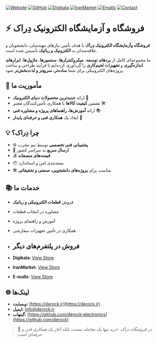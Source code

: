 [![Website](https://img.shields.io/badge/🌐-https://derock.ir-blue)](https://derock.ir)
[![GitHub](https://img.shields.io/badge/💻-GitHub-black)](https://github.com/derock-electronics)
[![Digikala](https://img.shields.io/badge/🏬-Digikala-red)](https://www.digikala.com/seller/6Z5D3/)
[![IranMarket](https://img.shields.io/badge/🤖-IranMarket-yellow)](https://iranmarket.app/@derock.ir)
[![Emalls](https://img.shields.io/badge/🤖-Emalls-orange)](https://emalls.ir/Shop/64728/)
[![Contact](https://img.shields.io/badge/📧-Email-blue)](mailto:info@derock.ir)

# ⚡ فروشگاه و آزمایشگاه الکترونیک دِراک




**فروشگاه وآزمایشگاه الکترونیک دِراک** با هدف تأمین نیازهای مهندسان، دانشجویان و علاقه‌مندان به **الکترونیک و رباتیک** تأسیس شده است.  

ما مجموعه‌ای کامل از **بردهای توسعه**، **میکروکنترلرها**، **سنسورها**، **ماژول‌ها**، **ابزارهای اندازه‌گیری** و **تجهیزات لحیم‌کاری** را گردآوری کرده‌ایم تا فرآیند طراحی و ساخت پروژه‌های الکترونیکی برای شما **ساده‌تر، سریع‌تر و لذت‌بخش‌تر** شود.  

## 🎯 مأموریت ما
- ارائه **جدیدترین محصولات دنیای الکترونیک** 📡
- تضمین **کیفیت کالاها** با همکاری تأمین‌کنندگان معتبر 🛠
- ارائه **آموزش‌ها، راهنماهای پروژه و مشاوره فنی** 📚
- ایجاد یک **همکاری فنی و حرفه‌ای پایدار** 🤝

## 💡 چرا دِراک؟
- ⚙️ **پشتیبانی فنی تخصصی** توسط تیم مجرب
- 🚀 **ارسال سریع** به سراسر کشور
- 💰 **قیمت‌های منصفانه**
- 📦 بسته‌بندی امن و استاندارد
- 🛠 مناسب برای **پروژه‌های دانشجویی، صنعتی و تحقیقاتی**

## 📚 خدمات ما
- فروش **قطعات الکترونیکی و رباتیک**
- مشاوره در انتخاب قطعات
- آموزش و راهنمای پروژه
- همکاری در تأمین تجهیزات سفارشی

- ##  فروش در پلتفرم‌های دیگر
- **Digikala**: [View Store](https://www.digikala.com/seller/6Z5D3/)  
- **IranMarket**: [View Store](https://iranmarket.app/@derock.ir)  
- **E-malls**: [View Store](https://emalls.ir/Shop/64728/) 

## 🌐 لینک‌ها
- **وبسایت:** [https://derock.ir](https://derock.ir)
- **ایمیل:** info@derock.ir
- **گیتهاب:** [https://github.com/derock-electronics](https://github.com/derock)

> 💬 *در فروشگاه دراک، خرید تنها یک معامله نیست، بلکه آغاز یک همکاری فنی و حرفه‌ای است.*

